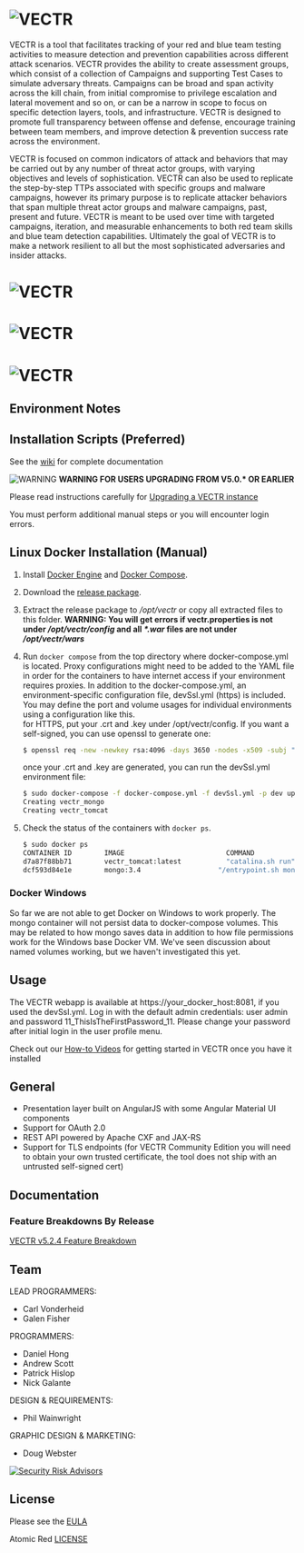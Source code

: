 # ![VECTR](media/vectr-logo-small.png)

VECTR is a tool that facilitates tracking of your red and blue team testing activities to measure detection and prevention capabilities across different attack scenarios.  VECTR provides the ability to create assessment groups, which consist of a collection of Campaigns and supporting Test Cases to simulate adversary threats.  Campaigns can be broad and span activity across the kill chain, from initial compromise to privilege escalation and lateral movement and so on, or can be a narrow in scope to focus on specific detection layers, tools, and infrastructure.  VECTR is designed to promote full transparency between offense and defense, encourage training between team members, and improve detection & prevention success rate across the environment.   

VECTR is focused on common indicators of attack and behaviors that may be carried out by any number of threat actor groups, with varying objectives and levels of sophistication.  VECTR can also be used to replicate the step-by-step TTPs associated with specific groups and malware campaigns, however its primary purpose is to replicate attacker behaviors that span multiple threat actor groups and malware campaigns, past, present and future.  VECTR is meant to be used over time with targeted campaigns, iteration, and measurable enhancements to both red team skills and blue team detection capabilities.  Ultimately the goal of VECTR is to make a network resilient to all but the most sophisticated adversaries and insider attacks.

# ![VECTR](media/VectrMitreHeatmap.png)

# ![VECTR](media/VectrCampaignView.png)

# ![VECTR](media/ImportData.png)

## Environment Notes

## Installation Scripts (Preferred)
See the [wiki](https://github.com/SecurityRiskAdvisors/VECTR/wiki/Installation) for complete documentation

![WARNING](https://placehold.it/15/f03c15/000000?text=+) **WARNING FOR USERS UPGRADING FROM V5.0.\* OR EARLIER**

Please read instructions carefully for [Upgrading a VECTR instance](https://github.com/SecurityRiskAdvisors/VECTR/wiki/Upgrading-an-existing-VECTR-installation)

You must perform additional manual steps or you will encounter login errors.  

## Linux Docker Installation (Manual)

1. Install [Docker Engine](https://docs.docker.com/engine/installation/) and [Docker Compose](https://docs.docker.com/compose/install/).

2. Download the [release package](https://github.com/SecurityRiskAdvisors/VECTR/releases/latest).

3. Extract the release package to */opt/vectr* or copy all extracted files to this folder.  **WARNING: You will get errors if vectr.properties is not under */opt/vectr/config* and all *\*.war* files are not under */opt/vectr/wars***
	
4. Run `docker compose` from the top directory where docker-compose.yml is located. Proxy configurations might need to be added to the YAML file in order for the containers to have internet access if your environment requires proxies. In addition to the docker-compose.yml, an environment-specific configuration file, devSsl.yml (https) is included. You may define the port and volume usages for individual environments using a configuration like this.  
	for HTTPS, put your .crt and .key under /opt/vectr/config.  If you want a self-signed, you can use openssl to generate one:
	```sh
	$ openssl req -new -newkey rsa:4096 -days 3650 -nodes -x509 -subj "/C=SomeCountry/ST=SomeState/L=SomeLocality/O=SomeOrg/CN=SomeCommonName" -keyout /opt/vectr/config/ssl.key -out /opt/vectr/config/ssl.crt
	```
	
	once your .crt and .key are generated, you can run the devSsl.yml environment file:
	```sh
	$ sudo docker-compose -f docker-compose.yml -f devSsl.yml -p dev up -d
	Creating vectr_mongo
	Creating vectr_tomcat
	```
	
	
5. Check the status of the containers with `docker ps`.

	```sh
	$ sudo docker ps
	CONTAINER ID        IMAGE                         COMMAND                  CREATED             STATUS              PORTS                                            NAMES
	d7a87f88bb71        vectr_tomcat:latest           "catalina.sh run"        4 seconds ago       Up 2 seconds        0.0.0.0:8080->8080/tcp                           vectr_tomcat
	dcf593d84e1e        mongo:3.4                   "/entrypoint.sh mongo"   5 seconds ago       Up 4 seconds        0.0.0.0:27017->27017/tcp                         vectr_mongo
	```
### Docker Windows

So far we are not able to get Docker on Windows to work properly.  The mongo container will not persist data to docker-compose volumes.  This may be related to how mongo saves data in addition to how file permissions work for the Windows base Docker VM.  We've seen discussion about named volumes working, but we haven't investigated this yet.

	
## Usage

The VECTR webapp is available at https://your_docker_host:8081, if you used the devSsl.yml. Log in with the default admin credentials: user admin and password 11_ThisIsTheFirstPassword_11.  Please change your password after initial login in the user profile menu.

Check out our [How-to Videos](https://github.com/SecurityRiskAdvisors/VECTR/wiki/How-To-Videos) for getting started in VECTR once you have it installed 

## General

* Presentation layer built on AngularJS with some Angular Material UI components
* Support for OAuth 2.0
* REST API powered by Apache CXF and JAX-RS
* Support for TLS endpoints (for VECTR Community Edition you will need to obtain your own trusted certificate, the tool does not ship with an untrusted self-signed cert)

## Documentation

### Feature Breakdowns By Release

[VECTR v5.2.4 Feature Breakdown](https://github.com/SecurityRiskAdvisors/VECTR/blob/master/media/VECTR%20v5_2_4%20Feature%20Breakdown.pdf)

## Team
LEAD PROGRAMMERS:
* Carl Vonderheid
* Galen Fisher

PROGRAMMERS:
* Daniel Hong
* Andrew Scott
* Patrick Hislop
* Nick Galante

DESIGN & REQUIREMENTS:
* Phil Wainwright

GRAPHIC DESIGN & MARKETING:
* Doug Webster

[![Security Risk Advisors](media/SRA-logo-primary-small.png)](https://securityriskadvisors.com)

## License

Please see the [EULA](./VECTR%20End%20User%20License%20Agreement.pdf)

Atomic Red [LICENSE](https://github.com/redcanaryco/atomic-red-team/blob/master/LICENSE.txt)


